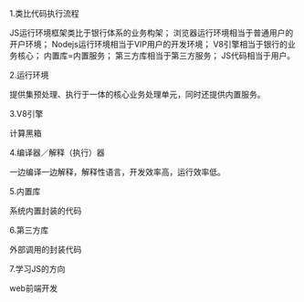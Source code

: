 
1.类比代码执行流程

JS运行环境框架类比于银行体系的业务构架；
浏览器运行环境相当于普通用户的开户环境；
Nodejs运行环境相当于VIP用户的开发环境；
V8引擎相当于银行的业务核心；
内置库=内置服务；
第三方库相当于第三方服务；
JS代码相当于用户。

2.运行环境

提供集预处理、执行于一体的核心业务处理单元，同时还提供内置服务。

3.V8引擎

计算黑箱

4.编译器／解释（执行）器

一边编译一边解释，解释性语言，开发效率高，运行效率低。

5.内置库

系统内置封装的代码

6.第三方库

外部调用的封装代码

7.学习JS的方向

web前端开发
